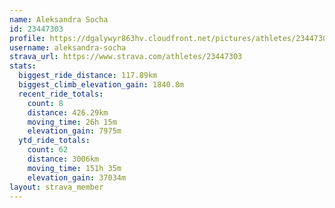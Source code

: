 ```yaml
---
name: Aleksandra Socha
id: 23447303
profile: https://dgalywyr863hv.cloudfront.net/pictures/athletes/23447303/14745546/4/large.jpg
username: aleksandra-socha
strava_url: https://www.strava.com/athletes/23447303
stats:
  biggest_ride_distance: 117.89km
  biggest_climb_elevation_gain: 1840.8m
  recent_ride_totals:
    count: 8
    distance: 426.29km
    moving_time: 26h 15m
    elevation_gain: 7975m
  ytd_ride_totals:
    count: 62
    distance: 3006km
    moving_time: 151h 35m
    elevation_gain: 37034m
layout: strava_member
--- 
```

